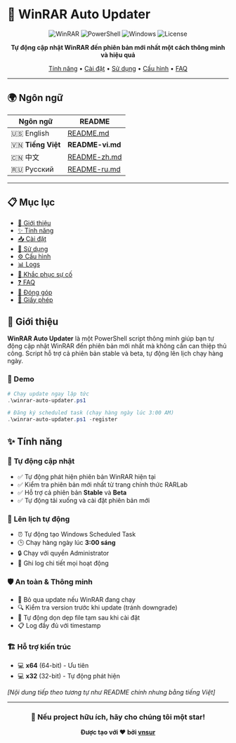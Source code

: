 # 🚀 WinRAR Auto Updater

<div align="center">

![WinRAR](https://img.shields.io/badge/WinRAR-Supported-blue?style=for-the-badge&logo=winrar)
![PowerShell](https://img.shields.io/badge/PowerShell-5.1+-blue?style=for-the-badge&logo=powershell)
![Windows](https://img.shields.io/badge/Windows-10%2F11-blue?style=for-the-badge&logo=windows)
![License](https://img.shields.io/badge/License-MIT-green?style=for-the-badge)

**Tự động cập nhật WinRAR đến phiên bản mới nhất một cách thông minh và hiệu quả**

[Tính năng](#-tính-năng) •
[Cài đặt](#-cài-đặt) •
[Sử dụng](#-sử-dụng) •
[Cấu hình](#️-cấu-hình) •
[FAQ](#-faq)

</div>

---

## 🌍 Ngôn ngữ

| Ngôn ngữ | README |
|----------|--------|
| 🇺🇸 English | [README.md](README.md) |
| 🇻🇳 **Tiếng Việt** | **README-vi.md** |
| 🇨🇳 中文 | [README-zh.md](README-zh.md) |
| 🇷🇺 Русский | [README-ru.md](README-ru.md) |

---

## 📋 Mục lục

- [🎯 Giới thiệu](#-giới-thiệu)
- [✨ Tính năng](#-tính-năng)
- [📥 Cài đặt](#-cài-đặt)
- [🚀 Sử dụng](#-sử-dụng)
- [⚙️ Cấu hình](#️-cấu-hình)
- [📊 Logs](#-logs)
- [🔧 Khắc phục sự cố](#-khắc-phục-sự-cố)
- [❓ FAQ](#-faq)
- [🤝 Đóng góp](#-đóng-góp)
- [📄 Giấy phép](#-giấy-phép)

## 🎯 Giới thiệu

**WinRAR Auto Updater** là một PowerShell script thông minh giúp bạn tự động cập nhật WinRAR đến phiên bản mới nhất mà không cần can thiệp thủ công. Script hỗ trợ cả phiên bản stable và beta, tự động lên lịch chạy hàng ngày.

### 🎪 Demo

```powershell
# Chạy update ngay lập tức
.\winrar-auto-updater.ps1

# Đăng ký scheduled task (chạy hàng ngày lúc 3:00 AM)
.\winrar-auto-updater.ps1 -register
```

## ✨ Tính năng

### 🔄 **Tự động cập nhật**
- ✅ Tự động phát hiện phiên bản WinRAR hiện tại
- ✅ Kiểm tra phiên bản mới nhất từ trang chính thức RARLab
- ✅ Hỗ trợ cả phiên bản **Stable** và **Beta**
- ✅ Tự động tải xuống và cài đặt phiên bản mới

### 📅 **Lên lịch tự động**
- ⏰ Tự động tạo Windows Scheduled Task
- 🕒 Chạy hàng ngày lúc **3:00 sáng**
- 🔒 Chạy với quyền Administrator
- 📝 Ghi log chi tiết mọi hoạt động

### 🛡️ **An toàn & Thông minh**
- 🚫 Bỏ qua update nếu WinRAR đang chạy
- 🔍 Kiểm tra version trước khi update (tránh downgrade)
- 🧹 Tự động dọn dẹp file tạm sau khi cài đặt
- 📋 Log đầy đủ với timestamp

### 🏗️ **Hỗ trợ kiến trúc**
- 💻 **x64** (64-bit) - Ưu tiên
- 💻 **x32** (32-bit) - Tự động phát hiện

*[Nội dung tiếp theo tương tự như README chính nhưng bằng tiếng Việt]*

---

<div align="center">

### 🌟 Nếu project hữu ích, hãy cho chúng tôi một star! 

**Được tạo với ❤️ bởi [vnsur](https://github.com/vnsur)**

</div>
